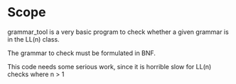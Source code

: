 # Scope

grammar_tool is a very basic program to check whether a given grammar
is in the LL(n) class.

The grammar to check must be formulated in BNF.

This code needs some serious work, since it is horrible slow for
LL(n) checks where n > 1

